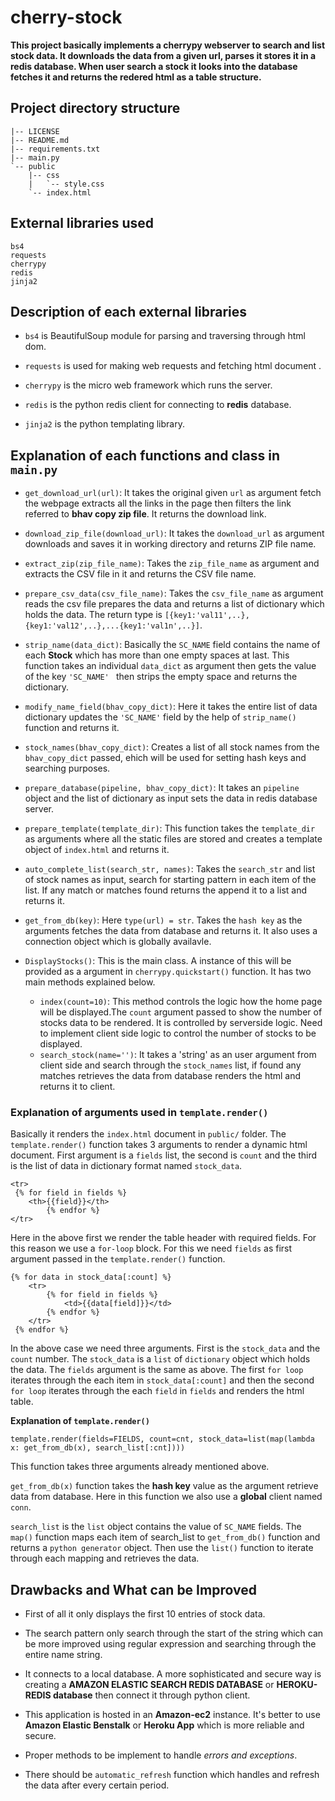 # cherry-stock
**This project basically implements a cherrypy webserver to search and list stock data. It downloads the data from a given url, parses it stores it in a redis database. When user search a stock it looks into the database fetches it and returns the redered html as a table structure.**

**Project directory structure**
--
```
|-- LICENSE
|-- README.md
|-- requirements.txt
|-- main.py
`-- public
    |-- css
    |   `-- style.css
    `-- index.html
```

**External libraries used**
--
```
bs4
requests
cherrypy
redis
jinja2
```
 **Description of each external libraries**
--
* `bs4` is BeautifulSoup module for parsing and traversing through html dom.

* `requests` is used for making web requests and fetching html document .

* `cherrypy` is the micro web framework which runs the server.

* `redis` is the python redis client for connecting to **redis** database.

* `jinja2` is the python templating library.

**Explanation of each functions and class in `main.py`**
--
* `get_download_url(url)`: It takes the original given `url` as argument fetch the webpage extracts all the links in the page then filters the link referred to **bhav copy zip file**. It returns the download link.

* `download_zip_file(download_url)`: It takes the `download_url` as argument downloads and saves it in working directory and returns ZIP file name.
* `extract_zip(zip_file_name)`: Takes the `zip_file_name` as argument and extracts the CSV file in it and returns the CSV file name.
* `prepare_csv_data(csv_file_name)`: Takes the `csv_file_name` as argument reads the csv file prepares the data and returns a list of dictionary which holds the data. The return type is `[{key1:'val11',..},{key1:'val12',..},...{key1:'val1n',..}]`.
  
* `strip_name(data_dict)`: Basically the `SC_NAME` field contains the name of each **Stock** which has more than one empty spaces at last. This function takes an individual `data_dict` as argument then gets the value of the key `'SC_NAME' ` then strips the empty space and returns the dictionary.
* `modify_name_field(bhav_copy_dict)`: Here it takes the entire list of data dictionary updates the `'SC_NAME'` field by the help of `strip_name()` function and returns it.
* `stock_names(bhav_copy_dict)`: Creates a list of all stock names from the `bhav_copy_dict` passed, ehich will be used for setting hash keys and searching purposes.
* `prepare_database(pipeline, bhav_copy_dict)`: It takes an `pipeline ` object and the list of dictionary as input sets the data in redis database server.
* `prepare_template(template_dir)`: This function takes the `template_dir` as arguments where all the static files are stored and creates a template object of `index.html` and returns it.
  
* `auto_complete_list(search_str, names)`: Takes the `search_str` and list of stock names as input, search for starting pattern in each item of the list. If any match or matches found returns the append it to a list and returns it.
* `get_from_db(key)`: Here `type(url) = str`. Takes the `hash key` as the arguments fetches the data from database and returns it. It also uses a connection object which is globally availavle.
* `DisplayStocks()`: This is the main class. A instance of this will be provided as a argument in `cherrypy.quickstart()` function. It has two main methods explained below.
   * `index(count=10)`: This method controls the logic how the home page will be displayed.The `count` argument passed to show the number of stocks data to be rendered. It is controlled by serverside logic. Need to implement client side logic to control the number of stocks to be displayed.
   * `search_stock(name='')`: It  takes a 'string' as an user argument from client side and search through the `stock_names` list, if found any matches retrieves the data from database renders the html and returns it to client.
  

### **Explanation of arguments used in `template.render()`**

Basically it renders the `index.html` document in `public/` folder. The `template.render()`  function takes 3 arguments to render a dynamic html document. First argument is a `fields` list, the second is `count` and the third is the list of data in dictionary format named `stock_data`.

```
<tr>
 {% for field in fields %}
    <th>{{field}}</th>
        {% endfor %}
</tr>
```
Here in the above first we render the table header with required fields. For this reason we use a `for-loop` block. For this we need `fields` as first argument passed in the `template.render()` function.
```
{% for data in stock_data[:count] %}
    <tr>
        {% for field in fields %}
            <td>{{data[field]}}</td>
        {% endfor %}
    </tr>
 {% endfor %}
```
In the above case we need three arguments. First is the `stock_data` and the `count` number. The `stock_data` is a `list` of `dictionary` object which holds the data. The `fields` argument is the same as above.
The first `for loop` iterates through the each item in `stock_data[:count]` and then the second `for loop` iterates through the each `field` in `fields` and renders the html table.

**Explanation of `template.render()`**
```
template.render(fields=FIELDS, count=cnt, stock_data=list(map(lambda x: get_from_db(x), search_list[:cnt])))
```
This function takes three arguments already mentioned above.

`get_from_db(x)` function takes the **hash key** value as the argument
retrieve data from database. Here in this function we also use a **global** client named `conn`.

`search_list` is the `list` object contains the value of `SC_NAME` fields. The `map()` function maps each item of search_list to `get_from_db()` function and returns a `python generator` object. Then use the `list()` function to iterate through each mapping and retrieves the data.

## **Drawbacks and What can be Improved**
* First of all it only displays the first 10 entries of stock data.
  
* The search pattern only search through the start of the string which can be more improved using regular expression and searching through the entire name string.
* It connects to a local database. A more sophisticated and secure way is creating a **AMAZON ELASTIC SEARCH REDIS DATABASE** or **HEROKU-REDIS database** then connect it through python client.
* This application is hosted in an **Amazon-ec2** instance. It's better to use **Amazon Elastic Benstalk** or **Heroku App** which is more reliable and secure.
* Proper methods to be implement to handle *errors and exceptions*.
* There should be `automatic_refresh` function which handles and refresh the data after every certain period.